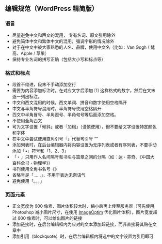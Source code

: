 ## 编辑规范（WordPress 精简版）
### 语言
- 尽量避免中文和西文的混用， 专有名词、原文引用除外
- 避免简体中文和繁体中文的混用，强调字形的情况除外
- 对于在中文中被大家熟悉的人名、品牌，使用中文名（比如：Van Gogh / 梵高、Apple / 苹果）
- 保持专业名词的拼写正确（包括大小写和标点等）

### 格式和标点
- 段首不缩进，段末不手动添加空行
- 需要为内容添加标注时，在对应文字后添加 [1] 这样格式的数字，然后在文末逐一列出标注。
- 中文和西文混用的时候，西文单词、拼音和数字使用空格隔开
- 中文与半角符号混用时，半角符号使用空格隔开
- 西文中半角冒号、半角逗号、半角句号等后面添加空格。
- 不使用全角西文
- 可为文字设置「倾斜」或者「加粗」（谨慎使用），但不要给文字设置特定颜色和字体
- 在中文中尝试使用直角引号「」代替弯引号 “”
- 添加列表时，在后台编辑器内将内容设置为无序列表或者有序列表，不要手动添加「•」符号和「1、2、3」
- 「・」只用作人名间隔号和书名与篇章之间的分隔（如：达・芬奇、《中国大百科全书・物理学》）
- 书刊使用全角书名号《》
- 省略号是「……」，不用于表达无奈语气
- 避免使用「。。。」

### 页面元素
- 正文宽度为 600 像素，图片体积较大时，缩小后再上传至服务器（可先使用 Photoshop 减小图片尺寸，在使用 [ImageOptim](http://imageoptim.com/) 优化图片体积），图片宽度超过 600 像素时，可以给出图片的链接
- 添加链接时，在后台编辑框内为应对的文本添加超链接，而非直接将其贴在文章中
- 添加引用（blockquote）时，在后台编辑框内将选中的文字设置为引用即可